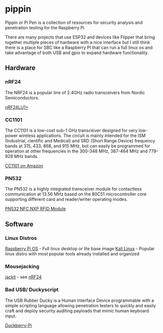 # pippin
Pippin or Pi Pen is a collection of resources for security analysis and penetration testing for the Raspberry Pi

There are many projects that use ESP32 and devices like Flipper that bring together multiple pieces of hardware with a nice interface but I still think there is a place for SBC like a Raspberry PI that can run a full linux os and take advantage of both USB and gpio to expand hardware functionality.


## Hardware
### nRF24 

The NRF24 is a popular line of 2.4GHz radio transceivers from Nordic Semiconductors.

[nRF24LU1+](https://github.com/BastilleResearch/nrf-research-firmware)

### CC1101

The CC1101 is a low-cost sub-1 GHz transceiver designed for very low-power wireless applications. The circuit is mainly intended for the ISM (Industrial, cientific and Medical) and SRD (Short Range Device) frequency bands at 315, 433, 868, and 915 MHz, but can easily be programmed for operation at other frequencies in the 300-348 MHz, 387-464 MHz and 779-928 MHz bands.

[CC1101 on Amazon](https://www.amazon.com/K0R41-CC1101-Frequency-Transceiver-Module/dp/B0C8RRG88V/ref=sr_1_2?dib=eyJ2IjoiMSJ9.S0vz2ophvs_UouDmIwfvX-SapMsyC1kC6-Te3K3VMRiEmtuT-zmjIV7JijMyPu_NXPvOcuVMP-adZyDNo_pwQLZeEXmd8HhmFS2_3u7FMbRrThySvhkbcAQBmah00ruD1XlaMoOBVTi3xSDe2Ib95Uz0cWLbBRwbNoSYRmSopmAjhWlVwESsQhwaPxHJGKgvGkZkrAesyWYic8NCNcxKdPp7fsWRP-a3y5l8g9wL-Iw.PDUuzT5gAzddmQSS9CW_ZkkMvFcKNGv7Dq6ZcB7lVUI&dib_tag=se&hvadid=557479865405&hvdev=c&hvlocphy=9051962&hvnetw=g&hvqmt=e&hvrand=16315026679325655135&hvtargid=kwd-47345189796&hydadcr=17954_13446725&keywords=cc1101+transceiver&qid=1715878123&sr=8-2)

### PN532

The PN532 is a highly integrated transceiver module for contactless communication at 13.56 MHz based on the 80C51 microcontroller core supporting different card and reader/writer operating modes.

[PN532 NFC NXP RFID Module](https://www.amazon.com/HiLetgo-Communication-Arduino-Raspberry-Android/dp/B01I1J17LC/ref=sr_1_2_sspa?crid=3CHFHCXOOYXSB&dib=eyJ2IjoiMSJ9.Siw_ZMmtUYTICaz3qXNzjINLkahg00ZmcxC12LA0ETnxjy1NsfKx-a5BkFqVN66zQYgPnypTXlXEemQWv6su9J-NID6qWHjhQYA_D0P9f-B-3ilUFZnz4ov8I-dRU1mOxj7QPsaLtrRLjBRD70c8A7yr430y0hlQIU0IPM0m4ASjKubeKMZ1vspqlZjTce5Z7uyV2t-i78glip4e1BZKnnQHngbdDSzAAuRTt4z_ltE.KtJDWq0Pz6EPdg2PiPdGU-gj1p6jQ0xGMnjOD4Qdb2g&dib_tag=se&keywords=PN532&qid=1715878275&sprefix=pn532%2Caps%2C98&sr=8-2-spons&sp_csd=d2lkZ2V0TmFtZT1zcF9hdGY&psc=1)

## Software

### Linux Distros
[Raspberry Pi OS](https://www.raspberrypi.com/software/operating-systems/) - Full linux desktop or lite base image
[Kali Linux](https://www.kali.org/get-kali/) - Popular linux distro with most popular tools already installed and organized

### Mousejacking

[jackit](https://github.com/insecurityofthings/jackit) - see [nRF24](#nrf24)

### Bad USB/ Duckyscript

The USB Rubber Ducky is a Human Interface Device programmable with a simple scripting language allowing penetration testers to quickly and easily craft and deploy security auditing payloads that mimic human keyboard input.

[Duckberry-Pi](https://github.com/ossiozac/Raspberry-Pi-Zero-Rubber-Ducky-Duckberry-Pi)
